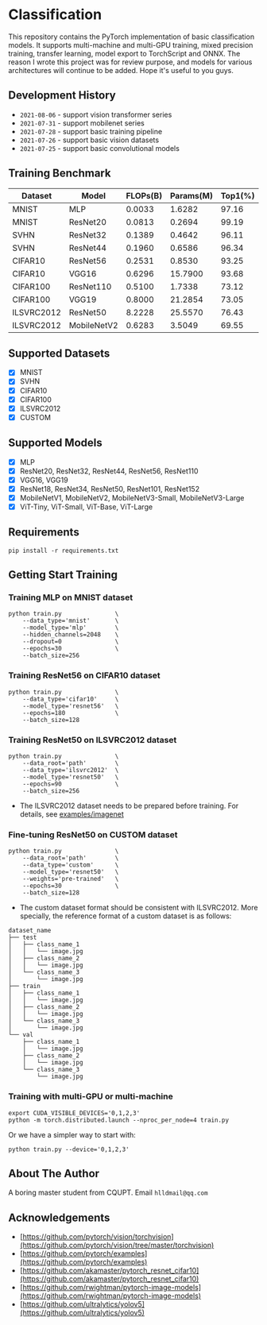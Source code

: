 # Classification

This repository contains the PyTorch implementation of basic classification models. It supports multi-machine and multi-GPU training, mixed precision training, transfer learning, model export to TorchScript and ONNX. The reason I wrote this project was for review purpose, and models for various architectures will continue to be added. Hope it's useful to you guys.

## Development History

* `2021-08-06` - support vision transformer series
* `2021-07-31` - support mobilenet series
* `2021-07-28` - support basic training pipeline
* `2021-07-26` - support basic vision datasets
* `2021-07-25` - support basic convolutional models

## Training Benchmark

| Dataset | Model | FLOPs(B) | Params(M) | Top1(%) | Top5(%) |
| --- | --- | --- | --- | --- | --- |
| MNIST | MLP | 0.0033 | 1.6282 | 97.16 | 99.98 |
| MNIST | ResNet20 | 0.0813 | 0.2694 | 99.19 | 100.00 |
| SVHN | ResNet32 | 0.1389 | 0.4642 | 96.11 | 99.61 |
| SVHN | ResNet44 | 0.1960 | 0.6586 | 96.34 | 99.62 |
| CIFAR10 | ResNet56 | 0.2531 | 0.8530 | 93.25 | 99.82 |
| CIFAR10 | VGG16 | 0.6296 | 15.7900 | 93.68 | 99.83 |
| CIFAR100 | ResNet110 | 0.5100 | 1.7338 | 73.12 | 92.87 |
| CIFAR100 | VGG19 | 0.8000 | 21.2854 | 73.05 | 91.54 |
| ILSVRC2012 | ResNet50 | 8.2228 | 25.5570 | 76.43 | 93.25 |
| ILSVRC2012 | MobileNetV2 | 0.6283 | 3.5049 | 69.55 | 89.14 |

## Supported Datasets

- [x] MNIST
- [x] SVHN
- [x] CIFAR10
- [x] CIFAR100
- [x] ILSVRC2012
- [x] CUSTOM

## Supported Models

- [x] MLP
- [x] ResNet20, ResNet32, ResNet44, ResNet56, ResNet110
- [x] VGG16, VGG19
- [x] ResNet18, ResNet34, ResNet50, ResNet101, ResNet152
- [x] MobileNetV1, MobileNetV2, MobileNetV3-Small, MobileNetV3-Large
- [x] ViT-Tiny, ViT-Small, ViT-Base, ViT-Large

## Requirements
```
pip install -r requirements.txt
```

## Getting Start Training

### Training MLP on MNIST dataset
```
python train.py               \
    --data_type='mnist'       \
    --model_type='mlp'        \
    --hidden_channels=2048    \
    --dropout=0               \
    --epochs=30               \
    --batch_size=256
```

### Training ResNet56 on CIFAR10 dataset
```
python train.py               \
    --data_type='cifar10'     \
    --model_type='resnet56'   \
    --epochs=180              \
    --batch_size=128
```

### Training ResNet50 on ILSVRC2012 dataset
```
python train.py               \
    --data_root='path'        \
    --data_type='ilsvrc2012'  \
    --model_type='resnet50'   \
    --epochs=90               \
    --batch_size=256
```
- The ILSVRC2012 dataset needs to be prepared before training. For details, see [examples/imagenet](https://github.com/pytorch/examples/tree/master/imagenet)

### Fine-tuning ResNet50 on CUSTOM dataset
```
python train.py               \
    --data_root='path'        \
    --data_type='custom'      \
    --model_type='resnet50'   \
    --weights='pre-trained'   \
    --epochs=30               \
    --batch_size=128
```
- The custom dataset format should be consistent with ILSVRC2012. More specially, the reference format of a custom dataset is as follows:
```
dataset_name
├── test
│   ├── class_name_1
│   │   └── image.jpg
│   ├── class_name_2
│   │   └── image.jpg
│   └── class_name_3
│       └── image.jpg
├── train
│   ├── class_name_1
│   │   └── image.jpg
│   ├── class_name_2
│   │   └── image.jpg
│   └── class_name_3
│       └── image.jpg
└── val
    ├── class_name_1
    │   └── image.jpg
    ├── class_name_2
    │   └── image.jpg
    └── class_name_3
        └── image.jpg
```

### Training with multi-GPU or multi-machine
```
export CUDA_VISIBLE_DEVICES='0,1,2,3'
python -m torch.distributed.launch --nproc_per_node=4 train.py
```
Or we have a simpler way to start with:
```
python train.py --device='0,1,2,3'
```

## About The Author

A boring master student from CQUPT. Email `hlldmail@qq.com`

## Acknowledgements

* [https://github.com/pytorch/vision/torchvision](https://github.com/pytorch/vision/tree/master/torchvision)
* [https://github.com/pytorch/examples](https://github.com/pytorch/examples)
* [https://github.com/akamaster/pytorch_resnet_cifar10](https://github.com/akamaster/pytorch_resnet_cifar10)
* [https://github.com/rwightman/pytorch-image-models](https://github.com/rwightman/pytorch-image-models)
* [https://github.com/ultralytics/yolov5](https://github.com/ultralytics/yolov5)

